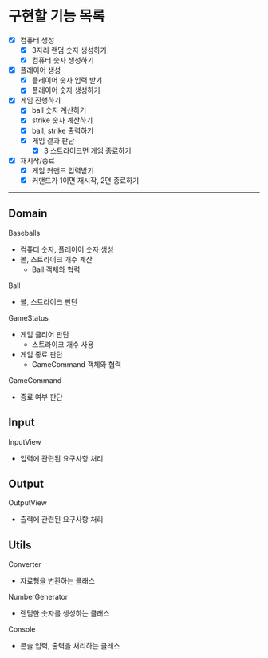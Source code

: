 # 구현할 기능 목록

- [x] 컴퓨터 생성
  - [x] 3자리 랜덤 숫자 생성하기
  - [x] 컴퓨터 숫자 생성하기
- [x] 플레이어 생성
  - [x] 플레이어 숫자 입력 받기
  - [x] 플레이어 숫자 생성하기
- [x] 게임 진행하기
  - [x] ball 숫자 계산하기
  - [x] strike 숫자 계산하기
  - [x] ball, strike 출력하기
  - [x] 게임 결과 판단
    - [x] 3 스트라이크면 게임 종료하기
- [x] 재시작/종료
  - [x] 게임 커맨드 입력받기
  - [x] 커맨드가 1이면 재시작, 2면 종료하기

---

## Domain

Baseballs
- 컴퓨터 숫자, 플레이어 숫자 생성
- 볼, 스트라이크 개수 계산
  - Ball 객체와 협력

Ball
- 볼, 스트라이크 판단

GameStatus
- 게임 클리어 판단
  - 스트라이크 개수 사용
- 게임 종료 판단
  - GameCommand 객체와 협력

GameCommand
- 종료 여부 판단

## Input
InputView
- 입력에 관련된 요구사항 처리

## Output
OutputView
- 출력에 관련된 요구사항 처리

## Utils

Converter
- 자료형을 변환하는 클래스

NumberGenerator
- 랜덤한 숫자를 생성하는 클래스

Console
- 콘솔 입력, 출력을 처리하는 클래스